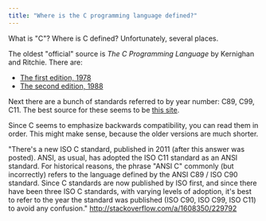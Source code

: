 ```yaml
---
title: "Where is the C programming language defined?"
---
```


What is "C"? Where is C defined? Unfortunately, several places.

The oldest "official" source is _The C Programming Language_ by Kernighan and Ritchie. There are:

* [The first edition, 1978](https://ia801303.us.archive.org/1/items/TheCProgrammingLanguageFirstEdition/The%20C%20Programming%20Language%20First%20Edition%20[UA-07].pdf)
* [The second edition, 1988](https://hassanolity.files.wordpress.com/2013/11/the_c_programming_language_2.pdf)

Next there are a bunch of standards referred to by year number: C89, C99, C11. The best source for these seems to be [this site](http://port70.net/~nsz/c/).

Since C seems to emphasize backwards compatibility, you can read them in order. This might make sense, because the older versions are much shorter.

"There's a new ISO C standard, published in 2011 (after this answer was posted). ANSI, as usual, has adopted the ISO C11 standard as an ANSI standard. For historical reasons, the phrase "ANSI C" commonly (but incorrectly) refers to the language defined by the ANSI C89 / ISO C90 standard. Since C standards are now published by ISO first, and since there have been three ISO C standards, with varying levels of adoption, it's best to refer to the year the standard was published (ISO C90, ISO C99, ISO C11) to avoid any confusion." http://stackoverflow.com/a/1608350/229792
